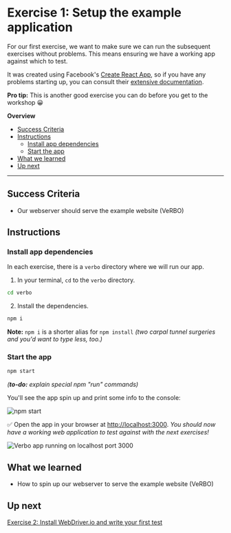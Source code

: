 # Exercise 1: Setup the example application

For our first exercise, we want to make sure we can run the subsequent exercises without problems.  This means ensuring we have a working app against which to test.

It was created using Facebook's [Create React App](https://github.com/facebook/create-react-app), so if you have any problems starting up, you can consult their [extensive documentation](https://github.com/facebook/create-react-app/blob/master/packages/react-scripts/template/README.md).

**Pro tip:** This is another good exercise you can do before you get to the workshop  😀

**Overview**

<!-- TOC -->

- [Success Criteria](#success-criteria)
- [Instructions](#instructions)
  - [Install app dependencies](#install-app-dependencies)
  - [Start the app](#start-the-app)
- [What we learned](#what-we-learned)
- [Up next](#up-next)

<!-- /TOC -->

---

## Success Criteria

- Our webserver should serve the example website (VeRBO)

## Instructions

### Install app dependencies

In each exercise, there is a `verbo` directory where we will run our app.

1. In your terminal, `cd` to the `verbo` directory.

```bash
cd verbo
```

2. Install the dependencies.

```bash
npm i
```

**Note:** `npm i` is a shorter alias for `npm install` _(two carpal tunnel surgeries and you'd want to type less, too.)_

### Start the app

```bash
npm start
```

_(**to-do:** explain special npm "run" commands)_

You'll see the app spin up and print some info to the console:

![npm start](https://content.screencast.com/users/gnorwood_homeaway/folders/Snagit/media/b9488461-16c8-43df-a403-a80ebce26b15/2018-05-27_23-00-09.png)

✅ Open the app in your browser at [http://localhost:3000](http://localhost:3000). _You should now have a working web application to test against with the next exercises!_

![Verbo app running on localhost port 3000](https://content.screencast.com/users/gnorwood_homeaway/folders/Snagit/media/956c3a3f-5baf-428f-abd1-6ca2f6e2a345/2018-05-27_16-02-55.png)

## What we learned

- How to spin up our webserver to serve the example website (VeRBO)

## Up next

[Exercise 2: Install WebDriver.io and write your first test](../exercise-2)
